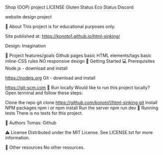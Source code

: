Shop (OOP) project
LICENSE Gluten Status Eco Status Discord

website design project

🌟 About
This project is for educational purposes only.

Site published at: https://konoto1.github.io/html-sinking/

Design: Imagination

🎯 Project features/goals
Github pages
basic HTML elements/tags
basic inline-CSS rules
NO responsive design
🧰 Getting Started
💻 Prerequisites
Node.js - download and install

https://nodejs.org
Git - download and install

https://git-scm.com
🏃 Run locally
Would like to run this project locally? Open terminal and follow these steps:

Clone the repo
git clone https://github.com/konoto1/html-sinking.git
Install NPM packages
npm i
or
npm install
Run the server
npm run dev
🧪 Running tests
There is no tests for this project.

🎅 Authors
Tomas: Github

⚠️ License
Distributed under the MIT License. See LICENSE.txt for more information.

🔗 Other resources
No other resources.
